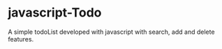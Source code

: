 # javascript-Todo
A simple todoList developed with javascript with search, add and delete features.
